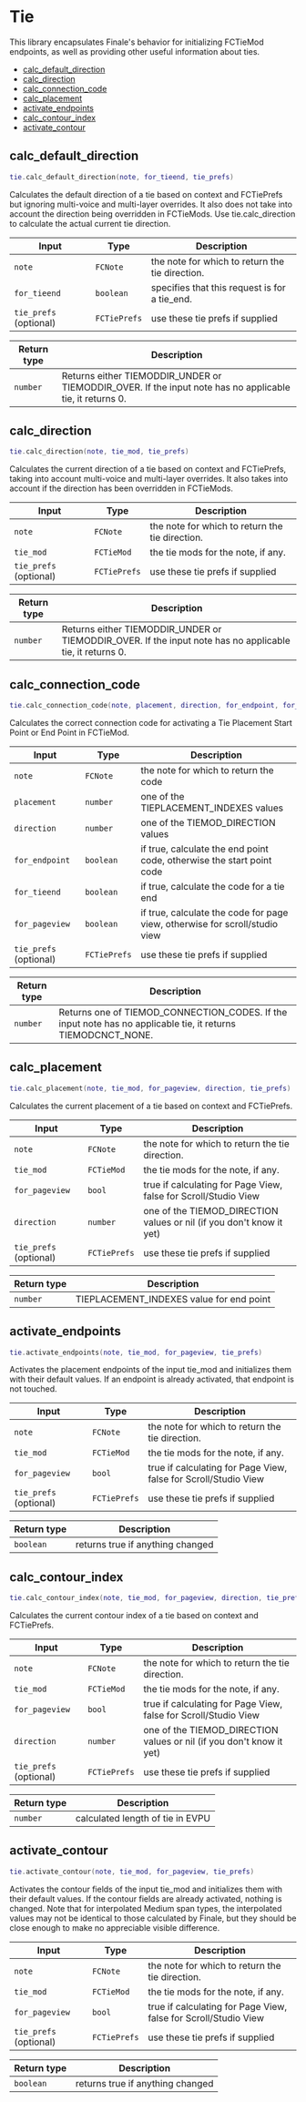 # Tie

This library encapsulates Finale's behavior for initializing FCTieMod endpoints,
as well as providing other useful information about ties.

- [calc_default_direction](#calc_default_direction)
- [calc_direction](#calc_direction)
- [calc_connection_code](#calc_connection_code)
- [calc_placement](#calc_placement)
- [activate_endpoints](#activate_endpoints)
- [calc_contour_index](#calc_contour_index)
- [activate_contour](#activate_contour)

## calc_default_direction

```lua
tie.calc_default_direction(note, for_tieend, tie_prefs)
```


Calculates the default direction of a tie based on context and FCTiePrefs but ignoring multi-voice
and multi-layer overrides. It also does not take into account the direction being overridden in
FCTieMods. Use tie.calc_direction to calculate the actual current tie direction.


| Input | Type | Description |
| ----- | ---- | ----------- |
| `note` | `FCNote` | the note for which to return the tie direction. |
| `for_tieend` | `boolean` | specifies that this request is for a tie_end. |
| `tie_prefs` (optional) | `FCTiePrefs` | use these tie prefs if supplied |

| Return type | Description |
| ----------- | ----------- |
| `number` | Returns either TIEMODDIR_UNDER or TIEMODDIR_OVER. If the input note has no applicable tie, it returns 0. |

## calc_direction

```lua
tie.calc_direction(note, tie_mod, tie_prefs)
```


Calculates the current direction of a tie based on context and FCTiePrefs, taking into account multi-voice
and multi-layer overrides. It also takes into account if the direction has been overridden in
FCTieMods.


| Input | Type | Description |
| ----- | ---- | ----------- |
| `note` | `FCNote` | the note for which to return the tie direction. |
| `tie_mod` | `FCTieMod` | the tie mods for the note, if any. |
| `tie_prefs` (optional) | `FCTiePrefs` | use these tie prefs if supplied |

| Return type | Description |
| ----------- | ----------- |
| `number` | Returns either TIEMODDIR_UNDER or TIEMODDIR_OVER. If the input note has no applicable tie, it returns 0. |

## calc_connection_code

```lua
tie.calc_connection_code(note, placement, direction, for_endpoint, for_tieend, for_pageview, tie_prefs)
```


Calculates the correct connection code for activating a Tie Placement Start Point or End Point
in FCTieMod.


| Input | Type | Description |
| ----- | ---- | ----------- |
| `note` | `FCNote` | the note for which to return the code |
| `placement` | `number` | one of the TIEPLACEMENT_INDEXES values |
| `direction` | `number` | one of the TIEMOD_DIRECTION values |
| `for_endpoint` | `boolean` | if true, calculate the end point code, otherwise the start point code |
| `for_tieend` | `boolean` | if true, calculate the code for a tie end |
| `for_pageview` | `boolean` | if true, calculate the code for page view, otherwise for scroll/studio view |
| `tie_prefs` (optional) | `FCTiePrefs` | use these tie prefs if supplied |

| Return type | Description |
| ----------- | ----------- |
| `number` | Returns one of TIEMOD_CONNECTION_CODES. If the input note has no applicable tie, it returns TIEMODCNCT_NONE. |

## calc_placement

```lua
tie.calc_placement(note, tie_mod, for_pageview, direction, tie_prefs)
```


Calculates the current placement of a tie based on context and FCTiePrefs.


| Input | Type | Description |
| ----- | ---- | ----------- |
| `note` | `FCNote` | the note for which to return the tie direction. |
| `tie_mod` | `FCTieMod` | the tie mods for the note, if any. |
| `for_pageview` | `bool` | true if calculating for Page View, false for Scroll/Studio View |
| `direction` | `number` | one of the TIEMOD_DIRECTION values or nil (if you don't know it yet) |
| `tie_prefs` (optional) | `FCTiePrefs` | use these tie prefs if supplied |

| Return type | Description |
| ----------- | ----------- |
| `number` | TIEPLACEMENT_INDEXES value for end point |

## activate_endpoints

```lua
tie.activate_endpoints(note, tie_mod, for_pageview, tie_prefs)
```


Activates the placement endpoints of the input tie_mod and initializes them with their
default values. If an endpoint is already activated, that endpoint is not touched.


| Input | Type | Description |
| ----- | ---- | ----------- |
| `note` | `FCNote` | the note for which to return the tie direction. |
| `tie_mod` | `FCTieMod` | the tie mods for the note, if any. |
| `for_pageview` | `bool` | true if calculating for Page View, false for Scroll/Studio View |
| `tie_prefs` (optional) | `FCTiePrefs` | use these tie prefs if supplied |

| Return type | Description |
| ----------- | ----------- |
| `boolean` | returns true if anything changed |

## calc_contour_index

```lua
tie.calc_contour_index(note, tie_mod, for_pageview, direction, tie_prefs)
```


Calculates the current contour index of a tie based on context and FCTiePrefs.


| Input | Type | Description |
| ----- | ---- | ----------- |
| `note` | `FCNote` | the note for which to return the tie direction. |
| `tie_mod` | `FCTieMod` | the tie mods for the note, if any. |
| `for_pageview` | `bool` | true if calculating for Page View, false for Scroll/Studio View |
| `direction` | `number` | one of the TIEMOD_DIRECTION values or nil (if you don't know it yet) |
| `tie_prefs` (optional) | `FCTiePrefs` | use these tie prefs if supplied |

| Return type | Description |
| ----------- | ----------- |
| `number` | calculated length of tie in EVPU |

## activate_contour

```lua
tie.activate_contour(note, tie_mod, for_pageview, tie_prefs)
```


Activates the contour fields of the input tie_mod and initializes them with their
default values. If the contour fields are already activated, nothing is changed. Note
that for interpolated Medium span types, the interpolated values may not be identical
to those calculated by Finale, but they should be close enough to make no appreciable
visible difference.


| Input | Type | Description |
| ----- | ---- | ----------- |
| `note` | `FCNote` | the note for which to return the tie direction. |
| `tie_mod` | `FCTieMod` | the tie mods for the note, if any. |
| `for_pageview` | `bool` | true if calculating for Page View, false for Scroll/Studio View |
| `tie_prefs` (optional) | `FCTiePrefs` | use these tie prefs if supplied |

| Return type | Description |
| ----------- | ----------- |
| `boolean` | returns true if anything changed |
